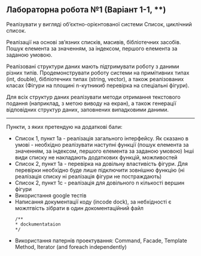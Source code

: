 Лабораторна робота №1 (Варіант 1-1, **)
-
Реалізувати у вигляді об’єктно-орієнтованої системи Список, циклічний список. 

Реалізації на основі зв’язних списків, масивів, бібліотечних засобів. Пошук елемента за значенням, за індексом, першого елемента за заданою умовою. 

Реалізовані структури даних мають підтримувати роботу з даними різних типів. Продемонструвати роботу системи на примітивних типах (int, double), бібліотечних типах (string, vector), а також реалізованих класах (Фігури на площині n-кутникиб перевірка на спеціальні фігури).

Для всіх структур даних реалізувати методи отримання текстового подання (наприклад, з метою виводу на екран), а також генерації відповідних структур даних, заповнених випадковими даними.

---
Пункти, з яких претендую на додаткові бали:
* Список 1, пункт 1a - реалізація загального інтерфейсу. Як сказано в умові - необхідно реалізувати наступні функції 
(пошук елемента за значенням, за індексом, першого елемента за заданою умовою)
Інші види списку не накладають додаткових функцій, можливостей
* Список 2, пункт 1а - перевірка на довільну властивість фігури. Для перевірки необхідно буде лише підключити зовнішню функцію (ні реалізація списку ні реалізація фігури не постраждають)
* Список 2, пункт 1c - реалізація для довільного n кількості вершин фігури
* Використання google тестів
* Написання документації коду (incode dock), за небхідності є можлтвість зібрати в один докоментаційний файл
    ```
    /**
    * dockumentataion
    */
* Використання патернів проектування: Command, Facade, Template Method, Iterator (and foreach independently)
